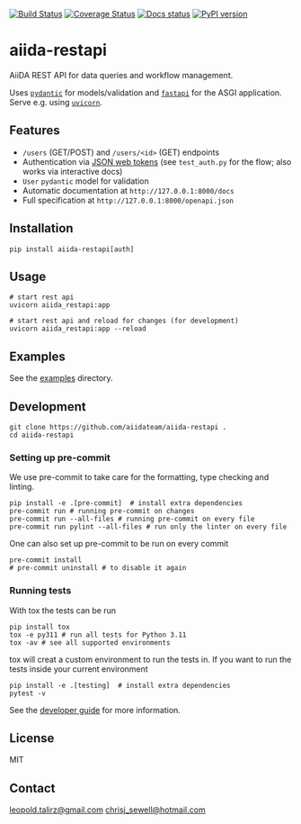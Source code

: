 [![Build Status](https://github.com/aiidateam/aiida-restapi/workflows/ci/badge.svg?branch=master)](https://github.com/aiidateam/aiida-restapi/actions)
[![Coverage Status](https://codecov.io/gh/aiidateam/aiida-restapi/branch/master/graph/badge.svg?token=zLdnsxfR3v)](https://codecov.io/gh/aiidateam/aiida-restapi)
[![Docs status](https://readthedocs.org/projects/aiida-restapi/badge)](http://aiida-restapi.readthedocs.io/)
[![PyPI version](https://badge.fury.io/py/aiida-restapi.svg)](https://badge.fury.io/py/aiida-restapi)

# aiida-restapi

AiiDA REST API for data queries and workflow management.

Uses [`pydantic`](https://pydantic-docs.helpmanual.io/) for models/validation and [`fastapi`](https://fastapi.tiangolo.com/) for the ASGI application.
Serve e.g. using [`uvicorn`](https://www.uvicorn.org/).

## Features

 * `/users` (GET/POST) and `/users/<id>` (GET) endpoints
 * Authentication via [JSON web tokens](https://jwt.io/introduction) (see `test_auth.py` for the flow; also works via interactive docs)
 * `User` `pydantic` model for validation
 * Automatic documentation at `http://127.0.0.1:8000/docs`
 * Full specification at `http://127.0.0.1:8000/openapi.json`

## Installation

```shell
pip install aiida-restapi[auth]
```

## Usage

```shell
# start rest api
uvicorn aiida_restapi:app

# start rest api and reload for changes (for development)
uvicorn aiida_restapi:app --reload
```

## Examples

See the [examples](https://github.com/aiidateam/aiida-restapi/tree/master/examples) directory.

## Development

```shell
git clone https://github.com/aiidateam/aiida-restapi .
cd aiida-restapi
```

### Setting up pre-commit

We use pre-commit to take care for the formatting, type checking and linting.
```shell
pip install -e .[pre-commit]  # install extra dependencies
pre-commit run # running pre-commit on changes
pre-commit run --all-files # running pre-commit on every file
pre-commit run pylint --all-files # run only the linter on every file
```
One can also set up pre-commit to be run on every commit
```shell
pre-commit install
# pre-commit uninstall # to disable it again
```

### Running tests

With tox the tests can be run
```shell
pip install tox
tox -e py311 # run all tests for Python 3.11
tox -av # see all supported environments
```
tox will creat a custom environment to run the tests in. If you want to run the
tests inside your current environment
```shell
pip install -e .[testing]  # install extra dependencies
pytest -v
```

See the [developer guide](http://aiida-restapi.readthedocs.io/en/latest/developer_guide/index.html) for more information.

## License

MIT

## Contact

leopold.talirz@gmail.com
chrisj_sewell@hotmail.com
